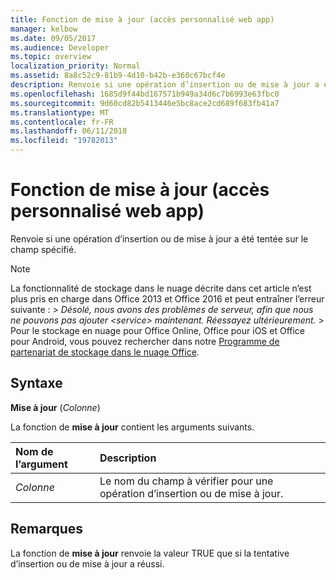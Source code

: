 ```yaml
---
title: Fonction de mise à jour (accès personnalisé web app)
manager: kelbow
ms.date: 09/05/2017
ms.audience: Developer
ms.topic: overview
localization_priority: Normal
ms.assetid: 8a8c52c9-81b9-4d10-b42b-e360c67bcf4e
description: Renvoie si une opération d’insertion ou de mise à jour a été tentée sur le champ spécifié.
ms.openlocfilehash: 1685d9f44bd167571b949a34d6c7b6993e63fbc0
ms.sourcegitcommit: 9d60cd82b5413446e5bc8ace2cd689f683fb41a7
ms.translationtype: MT
ms.contentlocale: fr-FR
ms.lasthandoff: 06/11/2018
ms.locfileid: "19782013"
---
```

# <a name="update-function-access-custom-web-app"></a>Fonction de mise à jour (accès personnalisé web app)

Renvoie si une opération d’insertion ou de mise à jour a été tentée sur le champ spécifié.
  
> [!NOTE]
> La fonctionnalité de stockage dans le nuage décrite dans cet article n’est plus pris en charge dans Office 2013 et Office 2016 et peut entraîner l’erreur suivante : > *Désolé, nous avons des problèmes de serveur, afin que nous ne pouvons pas ajouter \<service\> maintenant. Réessayez ultérieurement.* > Pour le stockage en nuage pour Office Online, Office pour iOS et Office pour Android, vous pouvez rechercher dans notre [Programme de partenariat de stockage dans le nuage Office](https://dev.office.com/programs/officecloudstorage). 
  
## <a name="syntax"></a>Syntaxe

 **Mise à jour** (*Colonne*) 
  
La fonction de **mise à jour** contient les arguments suivants. 
  
|**Nom de l’argument**|**Description**|
|:-----|:-----|
| *Colonne*  <br/> |Le nom du champ à vérifier pour une opération d’insertion ou de mise à jour.  <br/> |
   
## <a name="remarks"></a>Remarques

La fonction de **mise à jour** renvoie la valeur TRUE que si la tentative d’insertion ou de mise à jour a réussi. 
  

